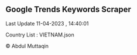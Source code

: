 

## Google Trends Keywords Scraper 
 
Last Update 11-04-2023 , 14:40:01

Country List :
VIETNAM.json



© Abdul Muttaqin 

